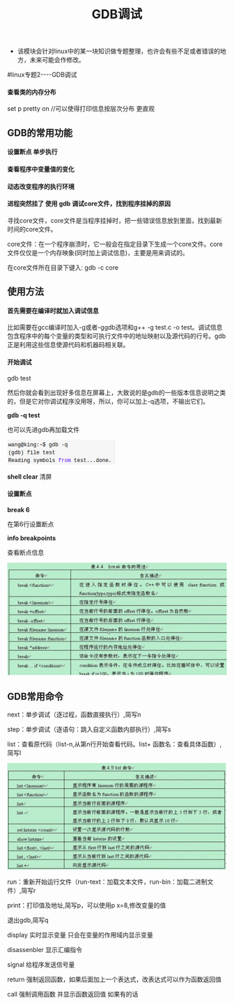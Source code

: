 ﻿---
layout: post
title:  "GDB调试"
data: 星期四, 26. 三月 2020 09:51下午 
categories: linux
tags: 专题
---
* 该模块会针对linux中的某一块知识做专题整理，也许会有些不足或者错误的地方，未来可能会作修改。

#linux专题2----GDB调试





#### 查看类的内存分布

set p pretty on //可以使得打印信息按层次分布 更直观

## GDB的常用功能

#### 设置断点 单步执行

#### 查看程序中变量值的变化

#### 动态改变程序的执行环境 

#### 进程突然挂了 使用 gdb 调试core文件，找到程序挂掉的原因
寻找core文件，core文件是当程序挂掉时，把一些错误信息放到里面，找到最新时间的core文件。

core文件：在一个程序崩溃时，它一般会在指定目录下生成一个core文件。core文件仅仅是一个内存映象(同时加上调试信息)，主要是用来调试的。

在core文件所在目录下键入:
gdb -c core

## 使用方法
#### 首先需要在编译时就加入调试信息 
比如需要在gcc编译时加入-g或者-ggdb选项和g++ -g test.c -o test。调试信息包含程序中的每个变量的类型和可执行文件中的地址映射以及源代码的行号。gdb正是利用这些信息使源代码和机器码相关联。

#### 开始调试
gdb test

然后你就会看到出现好多信息在屏幕上，大致说的是gdb的一些版本信息说明之类的，但是它对你调试程序没用呀，所以，你可以加上-q选项，不输出它们。

**gdb -q test**

也可以先进gdb再加载文件 

![](https://github.com/LLLibra/LLLibra.github.io/raw/master/_posts/imgs/20200331-174117.png)


**shell clear** 
清屏

#### 设置断点

**break 6**

在第6行设置断点

**info breakpoints**

查看断点信息

![](imgs/20200506-230451.png)

## GDB常用命令

next：单步调试（逐过程，函数直接执行）,简写n

step：单步调试（逐语句：跳入自定义函数内部执行）,简写s

list：查看原代码（list-n,从第n行开始查看代码。list+ 函数名：查看具体函数）,简写l

![](imgs/20200507-094701.png)

run：重新开始运行文件（run-text：加载文本文件，run-bin：加载二进制文件）,简写r

print：打印值及地址,简写p，可以使用p x=8,修改变量的值

退出gdb,简写q

display 实时显示变量 只会在变量的作用域内显示变量

disassenbler 显示汇编指令

signal 给程序发送信号量

return 强制返回函数，如果后面加上一个表达式，改表达式可以作为函数返回值

call 强制调用函数 并显示函数返回值 如果有的话